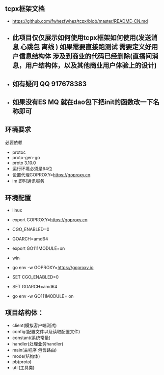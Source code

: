 ## tcpx框架文档
- https://github.com/fwhezfwhez/tcpx/blob/master/README-CN.md
- ## 此项目仅仅展示如何使用tcpx框架如何使用(发送消息 心跳包 离线 ) 如果需要直接跑测试 需要定义好用户信息结构体 涉及到商业的代码已经删除(直播间消息，用户结构体，以及其他商业用户体验上的设计)
- ## 如有疑问 QQ 917678383
- ## 如果没有ES MQ 就在dao包下把init的函数改一下名称即可
## 环境要求
必要依赖
- protoc
- proto-gen-go
- proto 3.10.0
- 运行环境必须是64位
- 设置代理GOPROXY=https://goproxy.cn
- im 即时通讯服务
## 环境配置

- linux
- export GOPROXY=https://goproxy.cn
- CGO_ENABLED=0
- GOARCH=amd64
- export GO111MODULE=on

- win
- go env -w GOPROXY=https://goproxy.io
- SET CGO_ENABLED=0
- SET GOARCH=amd64
- go env -w GO111MODULE= on

## 项目结构体：
- client(模拟客户端测试)
- config(配置文件以及读取配置文件)
- constant(系统常量)
- handler(处理业务handler)
- main(主程序 包含路由)
- mode(结构体)
- pb(proto)
- util(工具类)
